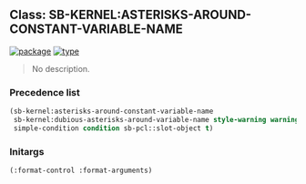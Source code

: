 ## Class: SB-KERNEL:ASTERISKS-AROUND-CONSTANT-VARIABLE-NAME
[![package](https://img.shields.io/badge/Package-SB--KERNEL-5f9ea0.svg?style=social&colorA=999999)](../) [![type](https://img.shields.io/badge/Type-Class-5f9ea0.svg?style=social&colorA=999999)](../#class) 

> No description.

### Precedence list
```cl
(sb-kernel:asterisks-around-constant-variable-name
 sb-kernel:dubious-asterisks-around-variable-name style-warning warning
 simple-condition condition sb-pcl::slot-object t)
```
### Initargs
```cl
(:format-control :format-arguments)
```
